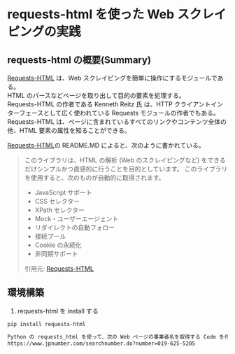 # requests-html を使った Web スクレイピングの実践

## requests-html の概要(Summary)

[Requests-HTML](https://github.com/psf/requests-html) は、Web スクレイピングを簡単に操作にするモジュールである。
<br>
HTML のパースなどページを取り出して目的の要素を処理する。
<br>
Requests-HTML の作者である Kenneth Reitz 氏 は、HTTP クライアントインターフェースとして広く使われている Requests モジュールの作者でもある。
<br>
Requests-HTML は、ページに含まれているすべてのリンクやコンテンツ全体の他、HTML 要素の属性を知ることができる。

[Requests-HTML](https://github.com/psf/requests-html)の README.MD によると、次のように書かれている。

> このライブラリは、HTML の解析 (Web のスクレイピングなど) をできるだけシンプルかつ直感的に行うことを目的としています。
> このライブラリを使用すると、次のものが自動的に取得されます。
>
> - JavaScript サポート
> - CSS セレクター
> - XPath セレクター
> - Mock・ユーザーエージェント
> - リダイレクトの自動フォロー
> - 接続プール
> - Cookie の永続化
> - 非同期サポート
>
> 引用元: [Requests-HTML](https://github.com/psf/requests-html)

## 環境構築

1. requests-html を install する

```bash
pip install requests-html
```

```md
Python の requests_html を使って、次の Web ページの事業者名を取得する Code を作成してください。
https://www.jpnumber.com/searchnumber.do?number=019-625-5205
```
